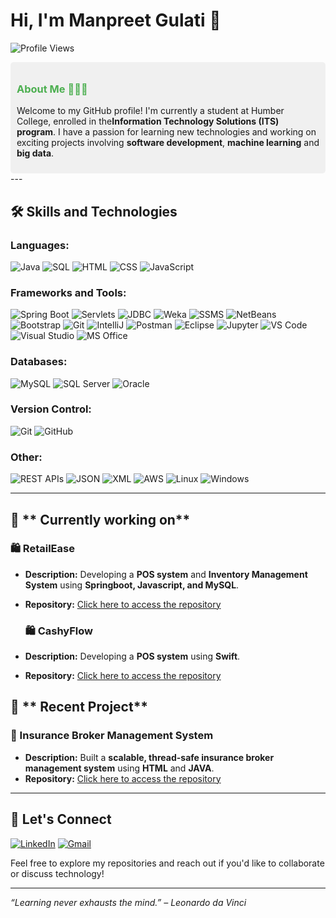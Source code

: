# Hi, I'm Manpreet Gulati 👋

![Profile Views](https://komarev.com/ghpvc/?username=ManpreetKGulati&color=blue)




<div style="background-color:#f0f0f0; padding: 10px; border-radius: 5px;">
    <h3 style="color:#4CAF50;">About Me 👩🏻‍💻</h3>
    <p>Welcome to my GitHub profile! I'm currently a student at Humber College, enrolled in the<b>Information Technology Solutions (ITS) program</b>. I have a passion for learning new technologies and working on exciting projects involving <b>software development</b>, <b>machine learning</b> and <b>big data</b>.</p>
</div>
---

## 🛠️ Skills and Technologies

### **Languages:**
![Java](https://img.shields.io/badge/Java-ED8B00?style=for-the-badge&logo=java&logoColor=white)
![SQL](https://img.shields.io/badge/SQL-4479A1?style=for-the-badge&logo=postgresql&logoColor=white)
![HTML](https://img.shields.io/badge/HTML-E34F26?style=for-the-badge&logo=html5&logoColor=white)
![CSS](https://img.shields.io/badge/CSS-1572B6?style=for-the-badge&logo=css3&logoColor=white)
![JavaScript](https://img.shields.io/badge/JavaScript-F7DF1E?style=for-the-badge&logo=javascript&logoColor=black)

### **Frameworks and Tools:**
![Spring Boot](https://img.shields.io/badge/Spring%20Boot-6DB33F?style=for-the-badge&logo=spring&logoColor=white)
![Servlets](https://img.shields.io/badge/Servlets-430098?style=for-the-badge&logo=java&logoColor=white)
![JDBC](https://img.shields.io/badge/JDBC-4479A1?style=for-the-badge&logo=java&logoColor=white)
![Weka](https://img.shields.io/badge/Weka-5C2D91?style=for-the-badge&logo=weka&logoColor=white)
![SSMS](https://img.shields.io/badge/SSMS-CC2927?style=for-the-badge&logo=microsoftsqlserver&logoColor=white)
![NetBeans](https://img.shields.io/badge/NetBeans-1B6AC6?style=for-the-badge&logo=apache-netbeans-ide&logoColor=white)
![Bootstrap](https://img.shields.io/badge/Bootstrap-7952B3?style=for-the-badge&logo=bootstrap&logoColor=white)
![Git](https://img.shields.io/badge/Git-F05032?style=for-the-badge&logo=git&logoColor=white)
![IntelliJ](https://img.shields.io/badge/IntelliJ_IDEA-000000?style=for-the-badge&logo=intellij-idea&logoColor=white)
![Postman](https://img.shields.io/badge/Postman-FF6C37?style=for-the-badge&logo=postman&logoColor=white)
![Eclipse](https://img.shields.io/badge/Eclipse-2C2255?style=for-the-badge&logo=eclipse&logoColor=white)
![Jupyter](https://img.shields.io/badge/Jupyter-F37626?style=for-the-badge&logo=jupyter&logoColor=white)
![VS Code](https://img.shields.io/badge/VS%20Code-007ACC?style=for-the-badge&logo=visual-studio-code&logoColor=white)
![Visual Studio](https://img.shields.io/badge/Visual%20Studio-5C2D91?style=for-the-badge&logo=visual-studio&logoColor=white)
![MS Office](https://img.shields.io/badge/MS%20Office-D83B01?style=for-the-badge&logo=microsoft-office&logoColor=white)

### **Databases:**
![MySQL](https://img.shields.io/badge/MySQL-4479A1?style=for-the-badge&logo=mysql&logoColor=white)
![SQL Server](https://img.shields.io/badge/SQL%20Server-CC2927?style=for-the-badge&logo=microsoftsqlserver&logoColor=white)
![Oracle](https://img.shields.io/badge/Oracle-F80000?style=for-the-badge&logo=oracle&logoColor=white)

### **Version Control:**
![Git](https://img.shields.io/badge/Git-F05032?style=for-the-badge&logo=git&logoColor=white)
![GitHub](https://img.shields.io/badge/GitHub-181717?style=for-the-badge&logo=github&logoColor=white)

### **Other:**
![REST APIs](https://img.shields.io/badge/REST%20APIs-FF6F00?style=for-the-badge&logo=rest&logoColor=white)
![JSON](https://img.shields.io/badge/JSON-000000?style=for-the-badge&logo=json&logoColor=white)
![XML](https://img.shields.io/badge/XML-8B0000?style=for-the-badge&logo=xml&logoColor=white)
![AWS](https://img.shields.io/badge/AWS-FF9900?style=for-the-badge&logo=amazonaws&logoColor=white)
![Linux](https://img.shields.io/badge/Linux-FCC624?style=for-the-badge&logo=linux&logoColor=black)
![Windows](https://img.shields.io/badge/Windows-0078D6?style=for-the-badge&logo=windows&logoColor=white)

---

## 📂 ** Currently working on**
### 🛍️ RetailEase
- **Description:** Developing a **POS system** and **Inventory Management System** using **Springboot, Javascript, and MySQL**.
- **Repository:** [Click here to access the repository](https://github.com/ManpreetKGulati/InsurancePRO)

  ### 🛍️ CashyFlow
- **Description:** Developing a **POS system** using **Swift**.
- **Repository:** [Click here to access the repository](https://github.com/ManpreetKGulati/CashyFlow)
  
## 📂 ** Recent Project**

### 🏢 Insurance Broker Management System
- **Description:** Built a **scalable, thread-safe insurance broker management system** using **HTML** and **JAVA**.
- **Repository:** [Click here to access the repository](https://github.com/ManpreetKGulati/InsurancePRO)

---

## 📧 **Let's Connect**
[![LinkedIn](https://img.shields.io/badge/LinkedIn-0077B5?style=for-the-badge&logo=linkedin&logoColor=white)]( www.linkedin.com/in/manpreet-kaur-gulati)
[![Gmail](https://img.shields.io/badge/Gmail-D14836?style=for-the-badge&logo=gmail&logoColor=white)](mailto:gulatimk.ca@gmail.com)


Feel free to explore my repositories and reach out if you'd like to collaborate or discuss technology!

---
_“Learning never exhausts the mind.” – Leonardo da Vinci_
